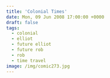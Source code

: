```yaml
---
title: 'Colonial Times'
date: Mon, 09 Jun 2008 17:00:00 +0000
draft: false
tags:
  - colonial
  - elliot
  - future elliot
  - future rob
  - rob
  - time travel
image: /img/comic273.jpg
---
```



